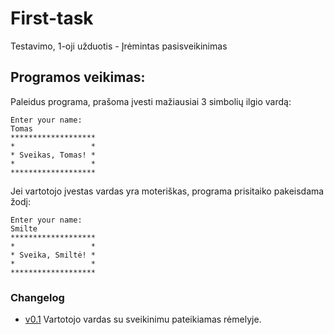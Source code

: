 # First-task
Testavimo, 1-oji užduotis - Įrėmintas pasisveikinimas

## Programos veikimas:

Paleidus programa, prašoma įvesti mažiausiai 3 simbolių ilgio vardą:


```shell
Enter your name: 
Tomas
*******************
*                 *
* Sveikas, Tomas! *
*                 *
*******************
```

Jei vartotojo įvestas vardas yra moteriškas, programa prisitaiko pakeisdama žodį:

```shell
Enter your name: 
Smilte
*******************
*                 *
* Sveika, Smiltė! *
*                 *
*******************
```



### Changelog

* [v0.1](https://github.com/gameg0065/first-task/releases/tag/0.1) Vartotojo vardas su sveikinimu pateikiamas rėmelyje.